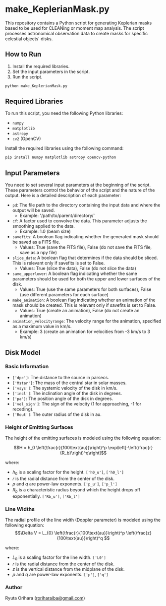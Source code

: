 # make_KeplerianMask.py

This repository contains a Python script for generating Keplerian masks based to be used for CLEANing or moment map analysis. The script processes astronomical observation data to create masks for specific celestial objects' disks.

## How to Run

1. Install the required libraries.
2. Set the input parameters in the script.
3. Run the script.

```bash
python make_KeplerianMask.py
```

## Required Libraries

To run this script, you need the following Python libraries:
- `numpy`
- `matplotlib`
- `astropy`
- `cv2` (OpenCV)

Install the required libraries using the following command:
```bash
pip install numpy matplotlib astropy opencv-python
```

## Input Parameters

You need to set several input parameters at the beginning of the script. These parameters control the behavior of the script and the nature of the output. Here is a detailed description of each parameter:

- `pd`: The file path to the directory containing the input data and where the output will be saved.
   - Example: '/path/to/parent/directory/'
- `cf`: A factor used to convolve the data. This parameter adjusts the smoothing applied to the data.
   - Example: 1.0 (beam size)
- `savefits`: A boolean flag indicating whether the generated mask should be saved as a FITS file.
   - Values: True (save the FITS file), False (do not save the FITS file, save as a npy file)
- `slice_data`: A boolean flag that determines if the data should be sliced. This is relevant only if savefits is set to False.
   - Values: True (slice the data), False (do not slice the data)
- `same_upperlower`: A boolean flag indicating whether the same parameters should be used for both the upper and lower surfaces of the disk.
   - Values: True (use the same parameters for both surfaces), False (use different parameters for each surface)
- `make_animation`: A boolean flag indicating whether an animation of the mask should be created. This is relevant only if savefits is set to False.
   - Values: True (create an animation), False (do not create an animation)
- `animation_velocityrange`: The velocity range for the animation, specified as a maximum value in km/s.
   - Example: 3 (create an animation for velocities from -3 km/s to 3 km/s)

## Disk Model

### Basic Information

- `['dpc']`: The distance to the source in parsecs.
- `['Mstar']`: The mass of the central star in solar masses.
- `['vsys']`: The systemic velocity of the disk in km/s.
- `['incl']`: The inclination angle of the disk in degrees.
- `['pa']`: The position angle of the disk in degrees.
- `['vel_sign']`: The sign of the velocity (1 for approaching, -1 for receding).
- `['Rout']`: The outer radius of the disk in au.

### Height of Emitting Surfaces

The height of the emitting surfaces is modeled using the following equation:

$$H = h_0 \left(\frac{r}{100\text{au}}\right)^p
\exp\left[-\left(\frac{r}{R_b}\right)^q\right]$$

where:
- $h_0$ is a scaling factor for the height. `['h0_u']`, `['h0_l']`
- $r$ is the radial distance from the center of the disk.
- $p$ and $q$ are power-law exponents. `['p_u']`, `['p_l']`
- $R_b$ is a characteristic radius beyond which the height drops off　exponentially. `['Rb_u']`, `['Rb_l']`

### Line Widths
The radial profile of the line width (Doppler parameter) is modeled using the
following equation:
$$\Delta V = L_{0} \left(\frac{r}{100\text{au}}\right)^p
\left(\frac{z}{100\text{au}}\right)^q $$

where:
- $L_{0}$ is a scaling factor for the line width. `['L0']`
- $r$ is the radial distance from the center of the disk.
- $z$ is the vertical distance from the midplane of the disk.
- $p$ and $q$ are power-law exponents. `['p']`, `['q']`

### Author

Ryuta Orihara (roriharaiba@gmail.com)
